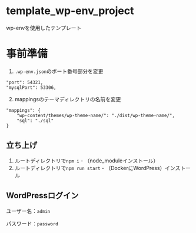 # template_wp-env_project
wp-envを使用したテンプレート

# 事前準備
1. `.wp-env.json`のポート番号部分を変更
```
"port": 54321,
"mysqlPort": 53306,
```
2. mappingsのテーマディレクトリの名前を変更
```
"mappings": {
	"wp-content/themes/wp-theme-name/": "./dist/wp-theme-name/",
	"sql": "./sql"
}
```

## 立ち上げ
1. ルートディレクトリで`npm i` - （node_moduleインストール）
2. ルートディレクトリで`npm run start` - （DockerにWordPress）インストール

## WordPressログイン
ユーザー名：`admin`

パスワード：`password`